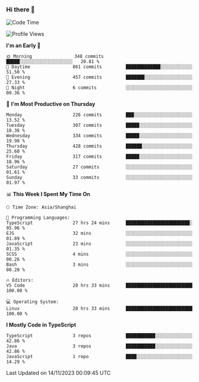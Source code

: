 ### Hi there 👋

<!--
**waynelwz/waynelwz** is a ✨ _special_ ✨ repository because its `README.md` (this file) appears on your GitHub profile.

Here are some ideas to get you started:

- 🔭 I’m currently working on ...
- 🌱 I’m currently learning ...
- 👯 I’m looking to collaborate on ...
- 🤔 I’m looking for help with ...
- 💬 Ask me about ...
- 📫 How to reach me: ...
- 😄 Pronouns: ...
- ⚡ Fun fact: ...
-->

<!--START_SECTION:waka-->
![Code Time](http://img.shields.io/badge/Code%20Time-2%2C111%20hrs%2037%20mins-blue)

![Profile Views](http://img.shields.io/badge/Profile%20Views-0-blue)

**I'm an Early 🐤** 

```text
🌞 Morning                348 commits         █████░░░░░░░░░░░░░░░░░░░░   20.81 % 
🌆 Daytime                861 commits         █████████████░░░░░░░░░░░░   51.50 % 
🌃 Evening                457 commits         ███████░░░░░░░░░░░░░░░░░░   27.33 % 
🌙 Night                  6 commits           ░░░░░░░░░░░░░░░░░░░░░░░░░   00.36 % 
```
📅 **I'm Most Productive on Thursday** 

```text
Monday                   226 commits         ███░░░░░░░░░░░░░░░░░░░░░░   13.52 % 
Tuesday                  307 commits         █████░░░░░░░░░░░░░░░░░░░░   18.36 % 
Wednesday                334 commits         █████░░░░░░░░░░░░░░░░░░░░   19.98 % 
Thursday                 428 commits         ██████░░░░░░░░░░░░░░░░░░░   25.60 % 
Friday                   317 commits         █████░░░░░░░░░░░░░░░░░░░░   18.96 % 
Saturday                 27 commits          ░░░░░░░░░░░░░░░░░░░░░░░░░   01.61 % 
Sunday                   33 commits          ░░░░░░░░░░░░░░░░░░░░░░░░░   01.97 % 
```


📊 **This Week I Spent My Time On** 

```text
🕑︎ Time Zone: Asia/Shanghai

💬 Programming Languages: 
TypeScript               27 hrs 24 mins      ████████████████████████░   95.96 % 
EJS                      32 mins             ░░░░░░░░░░░░░░░░░░░░░░░░░   01.89 % 
JavaScript               23 mins             ░░░░░░░░░░░░░░░░░░░░░░░░░   01.35 % 
SCSS                     4 mins              ░░░░░░░░░░░░░░░░░░░░░░░░░   00.26 % 
Bash                     3 mins              ░░░░░░░░░░░░░░░░░░░░░░░░░   00.20 % 

🔥 Editors: 
VS Code                  28 hrs 33 mins      █████████████████████████   100.00 % 

💻 Operating System: 
Linux                    28 hrs 33 mins      █████████████████████████   100.00 % 
```

**I Mostly Code in TypeScript** 

```text
TypeScript               3 repos             ███████████░░░░░░░░░░░░░░   42.86 % 
Java                     3 repos             ███████████░░░░░░░░░░░░░░   42.86 % 
JavaScript               1 repo              ████░░░░░░░░░░░░░░░░░░░░░   14.29 % 
```




 Last Updated on 14/11/2023 00:09:45 UTC
<!--END_SECTION:waka-->
